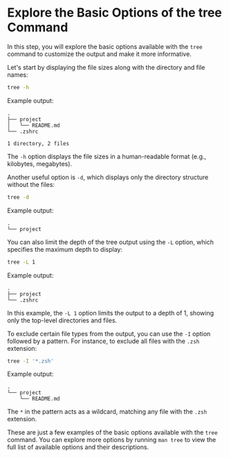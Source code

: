 # Explore the Basic Options of the tree Command

In this step, you will explore the basic options available with the `tree` command to customize the output and make it more informative.

Let's start by displaying the file sizes along with the directory and file names:

```bash
tree -h
```

Example output:

```
.
├── project
│   └── README.md
└── .zshrc

1 directory, 2 files
```

The `-h` option displays the file sizes in a human-readable format (e.g., kilobytes, megabytes).

Another useful option is `-d`, which displays only the directory structure without the files:

```bash
tree -d
```

Example output:

```
.
└── project
```

You can also limit the depth of the tree output using the `-L` option, which specifies the maximum depth to display:

```bash
tree -L 1
```

Example output:

```
.
├── project
└── .zshrc
```

In this example, the `-L 1` option limits the output to a depth of 1, showing only the top-level directories and files.

To exclude certain file types from the output, you can use the `-I` option followed by a pattern. For instance, to exclude all files with the `.zsh` extension:

```bash
tree -I '*.zsh'
```

Example output:

```
.
└── project
    └── README.md
```

The `*` in the pattern acts as a wildcard, matching any file with the `.zsh` extension.

These are just a few examples of the basic options available with the `tree` command. You can explore more options by running `man tree` to view the full list of available options and their descriptions.
